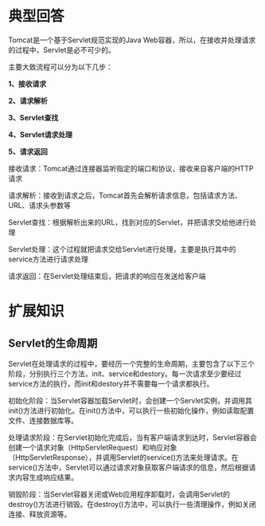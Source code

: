 # 典型回答


Tomcat是一个基于Servlet规范实现的Java Web容器，所以，在接收并处理请求的过程中，Servlet是必不可少的。



主要大致流程可以分为以下几步：



**1、接收请求**

**2、请求解析**

**3、Servlet查找**

**4、Servlet请求处理**

**5、请求返回**



接收请求：Tomcat通过连接器监听指定的端口和协议，接收来自客户端的HTTP请求



请求解析：接收到请求之后，Tomcat首先会解析请求信息，包括请求方法、URL、请求头参数等



Servlet查找：根据解析出来的URL，找到对应的Servlet，并把请求交给他进行处理



Servlet处理：这个过程就把请求交给Servlet进行处理，主要是执行其中的service方法进行请求处理



请求返回：在Servlet处理结束后，把请求的响应在发送给客户端

# 扩展知识


## Servlet的生命周期


Servlet在处理请求的过程中，要经历一个完整的生命周期，主要包含了以下三个阶段，分别执行三个方法，init、service和destory。每一次请求至少要经过service方法的执行，而init和destory并不需要每一个请求都执行。



初始化阶段：当Servlet容器加载Servlet时，会创建一个Servlet实例，并调用其init()方法进行初始化。在init()方法中，可以执行一些初始化操作，例如读取配置文件、连接数据库等。



处理请求阶段：在Servlet初始化完成后，当有客户端请求到达时，Servlet容器会创建一个请求对象（HttpServletRequest）和响应对象（HttpServletResponse），并调用Servlet的service()方法来处理请求。在service()方法中，Servlet可以通过请求对象获取客户端请求的信息，然后根据请求内容生成响应结果。



销毁阶段：当Servlet容器关闭或Web应用程序卸载时，会调用Servlet的destroy()方法进行销毁。在destroy()方法中，可以执行一些清理操作，例如关闭连接、释放资源等。



